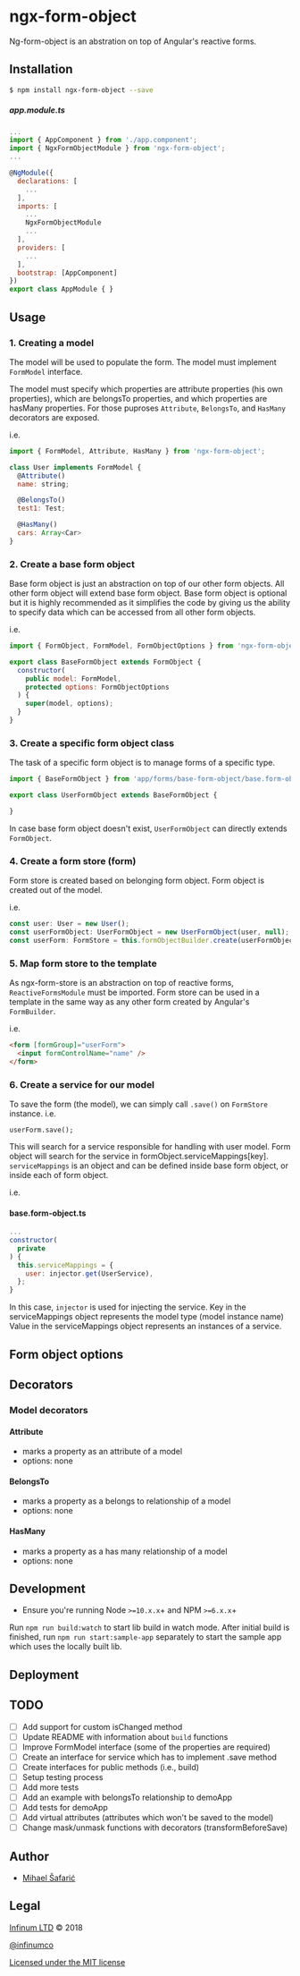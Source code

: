 # ngx-form-object

Ng-form-object is an abstration on top of Angular's reactive forms.

## Installation

```bash
$ npm install ngx-form-object --save
```

##### app.module.ts
```js
...
import { AppComponent } from './app.component';
import { NgxFormObjectModule } from 'ngx-form-object';
...

@NgModule({
  declarations: [
    ...
  ],
  imports: [
    ...
    NgxFormObjectModule
    ...
  ],
  providers: [
    ...
  ],
  bootstrap: [AppComponent]
})
export class AppModule { }

```

## Usage

### 1. Creating a model

The model will be used to populate the form. The model must implement `FormModel` interface.

The model must specify which properties are attribute properties (his own properties), which are belongsTo properties, and which properties are hasMany properties. For those puproses `Attribute`, `BelongsTo`, and `HasMany` decorators are exposed.

i.e.
```js
import { FormModel, Attribute, HasMany } from 'ngx-form-object';

class User implements FormModel {
  @Attribute()
  name: string;

  @BelongsTo()
  test1: Test;

  @HasMany()
  cars: Array<Car>
}
```

### 2. Create a base form object
Base form object is just an abstraction on top of our other form objects. All other form object will extend base form object. Base form object is optional but it is highly recommended as it simplifies the code by giving us the ability to specify data which can be accessed from all other form objects.

i.e.
```js
import { FormObject, FormModel, FormObjectOptions } from 'ngx-form-object';

export class BaseFormObject extends FormObject {
  constructor(
    public model: FormModel,
    protected options: FormObjectOptions
  ) {
    super(model, options);
  }
}

```

### 3. Create a specific form object class
The task of a specific form object is to manage forms of a specific type.

```js
import { BaseFormObject } from 'app/forms/base-form-object/base.form-object';

export class UserFormObject extends BaseFormObject {

}
```

In case base form object doesn't exist, `UserFormObject` can directly extends `FormObject`.


### 4. Create a form store (form)
Form store is created based on belonging form object. Form object is created out of the model.

i.e.
```js
const user: User = new User();
const userFormObject: UserFormObject = new UserFormObject(user, null);
const userForm: FormStore = this.formObjectBuilder.create(userFormObject);
```

### 5. Map form store to the template
As ngx-form-store is an abstraction on top of reactive forms, `ReactiveFormsModule` must be imported.
Form store can be used in a template in the same way as any other form created by Angular's `FormBuilder`.

i.e.
```html
<form [formGroup]="userForm">
  <input formControlName="name" />
</form>
```

### 6. Create a service for our model
To save the form (the model), we can simply call `.save()` on `FormStore` instance.
i.e.
```
userForm.save();
```

This will search for a service responsible for handling with user model. Form object will search for the service in formObject.serviceMappings[key]. `serviceMappings` is an object and can be defined inside base form object, or inside each of form object.

i.e.
#### base.form-object.ts
```js
...
constructor(
  private
) {
  this.serviceMappings = {
    user: injector.get(UserService),
  };
}
```

In this case, `injector` is used for injecting the service.
Key in the serviceMappings object represents the model type (model instance name)
Value in the serviceMappings object represents an instances of a service.

## Form object options

<!-- TODO list all the properties of a form object -->
<!-- TODO list form object parameters -->


## Decorators

### Model decorators

#### Attribute

  * marks a property as an attribute of a model
  * options: none

#### BelongsTo

  * marks a property as a belongs to relationship of a model
  * options: none

#### HasMany

  * marks a property as a has many relationship of a model
  * options: none


## Development

* Ensure you're running Node `>=10.x.x`+ and NPM `>=6.x.x`+

Run `npm run build:watch` to start lib build in watch mode. After initial build is finished, run `npm run start:sample-app` separately to start the sample app which uses the locally built lib.

## Deployment

## TODO

  - [ ] Add support for custom isChanged method
  - [ ] Update README with information about `build` functions
  - [ ] Improve FormModel interface (some of the properties are required)
  - [ ] Create an interface for service which has to implement .save method
  - [ ] Create interfaces for public methods (i.e., build)
  - [ ] Setup testing process
  - [ ] Add more tests
  - [ ] Add an example with belongsTo relationship to demoApp
  - [ ] Add tests for demoApp
  - [ ] Add virtual attributes (attributes which won't be saved to the model)
  - [ ] Change mask/unmask functions with decorators (transformBeforeSave)

## Author ##

* [Mihael Šafarić](http://github.com/safo6m)

## Legal ##

[Infinum LTD](http://infinum.co) &copy; 2018

[@infinumco](http://twitter.com/infinumco)

[Licensed under the MIT license](http://www.opensource.org/licenses/mit-license.php)
